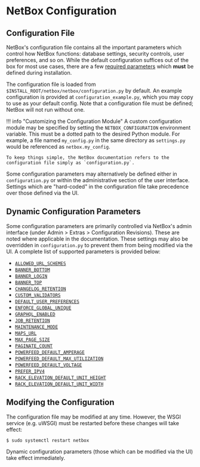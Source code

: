 # NetBox Configuration

## Configuration File

NetBox's configuration file contains all the important parameters which control how NetBox functions: database settings, security controls, user preferences, and so on. While the default configuration suffices out of the box for most use cases, there are a few [required parameters](./required-parameters.md) which **must** be defined during installation. 

The configuration file is loaded from `$INSTALL_ROOT/netbox/netbox/configuration.py` by default. An example configuration is provided at `configuration_example.py`, which you may copy to use as your default config. Note that a configuration file must be defined; NetBox will not run without one.

!!! info "Customizing the Configuration Module"
    A custom configuration module may be specified by setting the `NETBOX_CONFIGURATION` environment variable. This must be a dotted path to the desired Python module. For example, a file named `my_config.py` in the same directory as `settings.py` would be referenced as `netbox.my_config`.

    To keep things simple, the NetBox documentation refers to the configuration file simply as `configuration.py`.

Some configuration parameters may alternatively be defined either in `configuration.py` or within the administrative section of the user interface. Settings which are "hard-coded" in the configuration file take precedence over those defined via the UI.

## Dynamic Configuration Parameters

Some configuration parameters are primarily controlled via NetBox's admin interface (under Admin > Extras > Configuration Revisions). These are noted where applicable in the documentation. These settings may also be overridden in `configuration.py` to prevent them from being modified via the UI. A complete list of supported parameters is provided below:

* [`ALLOWED_URL_SCHEMES`](./security.md#allowed_url_schemes)
* [`BANNER_BOTTOM`](./miscellaneous.md#banner_bottom)
* [`BANNER_LOGIN`](./miscellaneous.md#banner_login)
* [`BANNER_TOP`](./miscellaneous.md#banner_top)
* [`CHANGELOG_RETENTION`](./miscellaneous.md#changelog_retention)
* [`CUSTOM_VALIDATORS`](./data-validation.md#custom_validators)
* [`DEFAULT_USER_PREFERENCES`](./default-values.md#default_user_preferences)
* [`ENFORCE_GLOBAL_UNIQUE`](./miscellaneous.md#enforce_global_unique)
* [`GRAPHQL_ENABLED`](./miscellaneous.md#graphql_enabled)
* [`JOB_RETENTION`](./miscellaneous.md#job_retention)
* [`MAINTENANCE_MODE`](./miscellaneous.md#maintenance_mode)
* [`MAPS_URL`](./miscellaneous.md#maps_url)
* [`MAX_PAGE_SIZE`](./miscellaneous.md#max_page_size)
* [`PAGINATE_COUNT`](./default-values.md#paginate_count)
* [`POWERFEED_DEFAULT_AMPERAGE`](./default-values.md#powerfeed_default_amperage)
* [`POWERFEED_DEFAULT_MAX_UTILIZATION`](./default-values.md#powerfeed_default_max_utilization)
* [`POWERFEED_DEFAULT_VOLTAGE`](./default-values.md#powerfeed_default_voltage)
* [`PREFER_IPV4`](./miscellaneous.md#prefer_ipv4)
* [`RACK_ELEVATION_DEFAULT_UNIT_HEIGHT`](./default-values.md#rack_elevation_default_unit_height)
* [`RACK_ELEVATION_DEFAULT_UNIT_WIDTH`](./default-values.md#rack_elevation_default_unit_width)

## Modifying the Configuration

The configuration file may be modified at any time. However, the WSGI service (e.g. uWSGI) must be restarted before these changes will take effect:

```no-highlight
$ sudo systemctl restart netbox
```

Dynamic configuration parameters (those which can be modified via the UI) take effect immediately.
